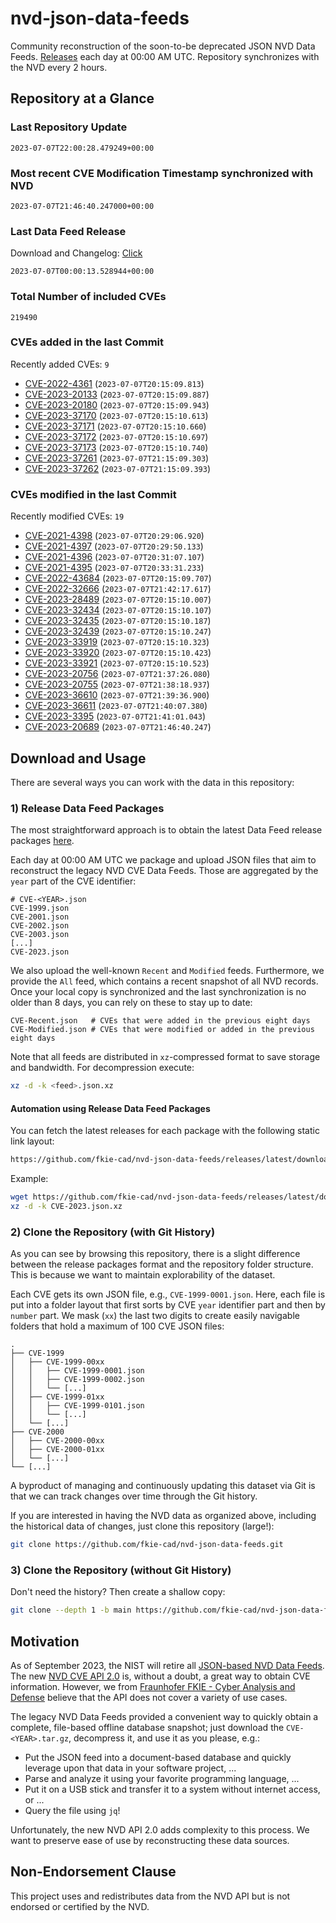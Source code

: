 # nvd-json-data-feeds

Community reconstruction of the soon-to-be deprecated JSON NVD Data Feeds. 
[Releases](https://github.com/fkie-cad/nvd-json-data-feeds/releases/latest) each day at 00:00 AM UTC.
Repository synchronizes with the NVD every 2 hours.

## Repository at a Glance

### Last Repository Update

```plain
2023-07-07T22:00:28.479249+00:00
```

### Most recent CVE Modification Timestamp synchronized with NVD

```plain
2023-07-07T21:46:40.247000+00:00
```

### Last Data Feed Release

Download and Changelog: [Click](https://github.com/fkie-cad/nvd-json-data-feeds/releases/latest)

```plain
2023-07-07T00:00:13.528944+00:00
```

### Total Number of included CVEs

```plain
219490
```

### CVEs added in the last Commit

Recently added CVEs: `9`

* [CVE-2022-4361](CVE-2022/CVE-2022-43xx/CVE-2022-4361.json) (`2023-07-07T20:15:09.813`)
* [CVE-2023-20133](CVE-2023/CVE-2023-201xx/CVE-2023-20133.json) (`2023-07-07T20:15:09.887`)
* [CVE-2023-20180](CVE-2023/CVE-2023-201xx/CVE-2023-20180.json) (`2023-07-07T20:15:09.943`)
* [CVE-2023-37170](CVE-2023/CVE-2023-371xx/CVE-2023-37170.json) (`2023-07-07T20:15:10.613`)
* [CVE-2023-37171](CVE-2023/CVE-2023-371xx/CVE-2023-37171.json) (`2023-07-07T20:15:10.660`)
* [CVE-2023-37172](CVE-2023/CVE-2023-371xx/CVE-2023-37172.json) (`2023-07-07T20:15:10.697`)
* [CVE-2023-37173](CVE-2023/CVE-2023-371xx/CVE-2023-37173.json) (`2023-07-07T20:15:10.740`)
* [CVE-2023-37261](CVE-2023/CVE-2023-372xx/CVE-2023-37261.json) (`2023-07-07T21:15:09.303`)
* [CVE-2023-37262](CVE-2023/CVE-2023-372xx/CVE-2023-37262.json) (`2023-07-07T21:15:09.393`)


### CVEs modified in the last Commit

Recently modified CVEs: `19`

* [CVE-2021-4398](CVE-2021/CVE-2021-43xx/CVE-2021-4398.json) (`2023-07-07T20:29:06.920`)
* [CVE-2021-4397](CVE-2021/CVE-2021-43xx/CVE-2021-4397.json) (`2023-07-07T20:29:50.133`)
* [CVE-2021-4396](CVE-2021/CVE-2021-43xx/CVE-2021-4396.json) (`2023-07-07T20:31:07.107`)
* [CVE-2021-4395](CVE-2021/CVE-2021-43xx/CVE-2021-4395.json) (`2023-07-07T20:33:31.233`)
* [CVE-2022-43684](CVE-2022/CVE-2022-436xx/CVE-2022-43684.json) (`2023-07-07T20:15:09.707`)
* [CVE-2022-32666](CVE-2022/CVE-2022-326xx/CVE-2022-32666.json) (`2023-07-07T21:42:17.617`)
* [CVE-2023-28489](CVE-2023/CVE-2023-284xx/CVE-2023-28489.json) (`2023-07-07T20:15:10.007`)
* [CVE-2023-32434](CVE-2023/CVE-2023-324xx/CVE-2023-32434.json) (`2023-07-07T20:15:10.107`)
* [CVE-2023-32435](CVE-2023/CVE-2023-324xx/CVE-2023-32435.json) (`2023-07-07T20:15:10.187`)
* [CVE-2023-32439](CVE-2023/CVE-2023-324xx/CVE-2023-32439.json) (`2023-07-07T20:15:10.247`)
* [CVE-2023-33919](CVE-2023/CVE-2023-339xx/CVE-2023-33919.json) (`2023-07-07T20:15:10.323`)
* [CVE-2023-33920](CVE-2023/CVE-2023-339xx/CVE-2023-33920.json) (`2023-07-07T20:15:10.423`)
* [CVE-2023-33921](CVE-2023/CVE-2023-339xx/CVE-2023-33921.json) (`2023-07-07T20:15:10.523`)
* [CVE-2023-20756](CVE-2023/CVE-2023-207xx/CVE-2023-20756.json) (`2023-07-07T21:37:26.080`)
* [CVE-2023-20755](CVE-2023/CVE-2023-207xx/CVE-2023-20755.json) (`2023-07-07T21:38:18.937`)
* [CVE-2023-36610](CVE-2023/CVE-2023-366xx/CVE-2023-36610.json) (`2023-07-07T21:39:36.900`)
* [CVE-2023-36611](CVE-2023/CVE-2023-366xx/CVE-2023-36611.json) (`2023-07-07T21:40:07.380`)
* [CVE-2023-3395](CVE-2023/CVE-2023-33xx/CVE-2023-3395.json) (`2023-07-07T21:41:01.043`)
* [CVE-2023-20689](CVE-2023/CVE-2023-206xx/CVE-2023-20689.json) (`2023-07-07T21:46:40.247`)


## Download and Usage

There are several ways you can work with the data in this repository:

### 1) Release Data Feed Packages

The most straightforward approach is to obtain the latest Data Feed release packages [here](https://github.com/fkie-cad/nvd-json-data-feeds/releases/latest).

Each day at 00:00 AM UTC we package and upload JSON files that aim to reconstruct the legacy NVD CVE Data Feeds.
Those are aggregated by the `year` part of the CVE identifier:

```
# CVE-<YEAR>.json
CVE-1999.json
CVE-2001.json
CVE-2002.json
CVE-2003.json
[...]
CVE-2023.json
```

We also upload the well-known `Recent` and `Modified` feeds.
Furthermore, we provide the `All` feed, which contains a recent snapshot of all NVD records.
Once your local copy is synchronized and the last synchronization is no older than 8 days, you can rely on these to stay up to date:

```plain
CVE-Recent.json   # CVEs that were added in the previous eight days
CVE-Modified.json # CVEs that were modified or added in the previous eight days
```

Note that all feeds are distributed in `xz`-compressed format to save storage and bandwidth.
For decompression execute:

```sh
xz -d -k <feed>.json.xz
```


#### Automation using Release Data Feed Packages

You can fetch the latest releases for each package with the following static link layout:

```sh
https://github.com/fkie-cad/nvd-json-data-feeds/releases/latest/download/CVE-<YEAR>.json.xz
```

Example:

```sh
wget https://github.com/fkie-cad/nvd-json-data-feeds/releases/latest/download/CVE-2023.json.xz
xz -d -k CVE-2023.json.xz
```

### 2) Clone the Repository (with Git History)

As you can see by browsing this repository, there is a slight difference between the release packages format and the repository folder structure.
This is because we want to maintain explorability of the dataset.

Each CVE gets its own JSON file, e.g., `CVE-1999-0001.json`.
Here, each file is put into a folder layout that first sorts by CVE `year` identifier part and then by `number` part.
We mask (`xx`) the last two digits to create easily navigable folders that hold a maximum of 100 CVE JSON files:

```plain
.
├── CVE-1999
│   ├── CVE-1999-00xx
│   │   ├── CVE-1999-0001.json
│   │   ├── CVE-1999-0002.json
│   │   └── [...]
│   ├── CVE-1999-01xx
│   │   ├── CVE-1999-0101.json
│   │   └── [...]
│   └── [...]
├── CVE-2000
│   ├── CVE-2000-00xx
│   ├── CVE-2000-01xx
│   └── [...]
└── [...]
```

A byproduct of managing and continuously updating this dataset via Git is that we can track changes over time through the Git history.

If you are interested in having the NVD data as organized above, including the historical data of changes, just clone this repository (large!):

```sh
git clone https://github.com/fkie-cad/nvd-json-data-feeds.git
```

### 3) Clone the Repository (without Git History)

Don't need the history? Then create a shallow copy:

```sh
git clone --depth 1 -b main https://github.com/fkie-cad/nvd-json-data-feeds.git
```

## Motivation

As of September 2023, the NIST will retire all [JSON-based NVD Data Feeds](https://nvd.nist.gov/vuln/data-feeds#divRetirementBanner-1).
The new [NVD CVE API 2.0](https://nvd.nist.gov/developers/vulnerabilities) is, without a doubt, a great way to obtain CVE information.
However, we from [Fraunhofer FKIE - Cyber Analysis and Defense](https://www.fkie.fraunhofer.de/en/departments/cad.html) believe that the API does not cover a variety of use cases.

The legacy NVD Data Feeds provided a convenient way to quickly obtain a complete, file-based offline database snapshot; just download the `CVE-<YEAR>.tar.gz`, decompress it, and use it as you please, e.g.:

* Put the JSON feed into a document-based database and quickly leverage upon that data in your software project, ...
* Parse and analyze it using your favorite programming language, ...
* Put it on a USB stick and transfer it to a system without internet access, or ...
* Query the file using `jq`!

Unfortunately, the new NVD API 2.0 adds complexity to this process.
We want to preserve ease of use by reconstructing these data sources.

## Non-Endorsement Clause

This project uses and redistributes data from the NVD API but is not endorsed or certified by the NVD.